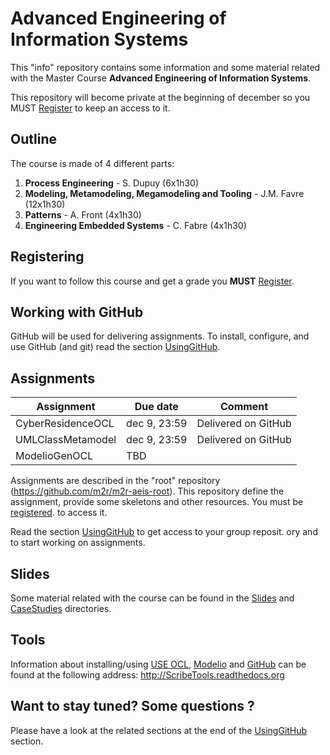 Advanced Engineering of Information Systems
===========================================

This "info" repository contains some information and 
some material related with the Master Course 
**Advanced Engineering of Information Systems**.

This repository will become private at the beginning of 
december so you MUST [Register](Registering.md) to keep
an access to it.

Outline
-------
The course is made of 4 different parts:

1. **Process Engineering** - S. Dupuy (6x1h30)
2. **Modeling, Metamodeling, Megamodeling and Tooling** - J.M. Favre (12x1h30)
3. **Patterns** - A. Front (4x1h30)
4. **Engineering Embedded Systems** - C. Fabre (4x1h30)

Registering
-----------

If you want to follow this course and get a grade
you **MUST** [Register](Registering.md).

Working with GitHub
-------------------
GitHub will be used for delivering assignments. 
To install, configure, and use GitHub (and git) read
the section [UsingGitHub](UsingGitHub.md).

Assignments
-----------
Assignment|Due date|Comment
----------|--------|-------
CyberResidenceOCL|dec 9, 23:59|Delivered on GitHub
UMLClassMetamodel|dec 9, 23:59|Delivered on GitHub
ModelioGenOCL|TBD|

Assignments are described in the "root" repository
(<https://github.com/m2r/m2r-aeis-root>). 
This repository define the assignment, provide some 
skeletons and other resources. You must be [registered](Registering.md).
to access it.

Read the section [UsingGitHub](UsingGitHub.md)
to get access to your group reposit. ory and to start working on 
assignments.

Slides
------
Some material related with the course can be found 
in the [Slides](Slides) and [CaseStudies](CaseStudies) 
directories.

Tools
-----
Information about installing/using 
[USE OCL](http://scribetools.readthedocs.org/en/latest/useocl/index.html), 
[Modelio](http://scribetools.readthedocs.org/en/latest/modelio) and 
[GitHub](http://scribetools.readthedocs.org/en/latest/github/index.html) 
can be found at the following address: <http://ScribeTools.readthedocs.org>

Want to stay tuned? Some questions ?
------------------------------------
Please have a look at the related sections at the end of the 
[UsingGitHub](UsingGitHub.md) section.
